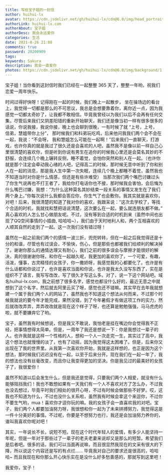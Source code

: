 ```yaml
---
title: 写给宝子姐的一封信
author: huihui-lx
avatar: https://cdn.jsdelivr.net/gh/huihui-lx/cdn@6.0/img/head_portrait/1.jpg
authorLink: huihui-lx.com
authorAbout: 宝子姐
authorDesc: 我会永远爱你
categories: 生活
date: 2021-8-26 21:08
comments: true
password: 20200909
tags: 
keywords: Sakura
description: 我会一直爱你
photos: https://cdn.jsdelivr.net/gh/huihui-lx/cdn@6.0/img/background/1.jpg
---
```

宝子姐！当你看到这封信时我们已经在一起整整 365 天了，整整一年哟，祝我们恋爱一周年快乐。 

时间过得好快呀！记得刚在一起的时候，我们晚上一起散步， 坐在操场边的看台上，我觉得一切都是那么的不可思议，我总是会想要靠着你，离你近一点，因为我感觉一切都太奇妙了，让我都不敢相信。毕竟我曾经以为我们以后不会再有任何交集，尽管后来我们又阴差阳错的重新开始聊天，我们还是像当初一样有很多很多的话说，你说我接，我说你接，晚上也会聊到很晚，一有时候了就 “上号，上号， 信弟，慧姐带你上分”， 那时候我们和科弟玩吃鸡，后来他问我我们两个会不会在一起，我说：“不会呀， 我和慧姐怎么可能在一起啊！”后来我们一直聊天，打游戏，也许你真的就是我过了很久还是会喜欢的人吧，虽然我不是像以前一样自己心里很清楚的喜欢你，但是听到你说有男生在追你的时候我心里还是会莫名其妙的不舒服，会连续几个晚上辗转反侧，睡不着觉，会怕你突然和别人在一起。（也许你就是那个注定会牵动我心绪的人吧，记得高二的时候，那时候无意中听到了你和别人在一起的消息，那是我人生中第一次失眠，连续几个晚上都睡不着觉，虽然我也不知道当时对你是什么情感，但还是有些许难受） 当那次我们两个嘴巴讨嫌过头了你生气说再也不打王者了，我给你打电话你也不接，那时候我会害怕，会后悔为什么嘴巴讨嫌，我想：“为什么这种莫名其妙结束一段关系的事情又发生在了我们两个身上。”你每次说什么我都会答应你，你生气了也会敷你。我其实就是喜欢你，对吧！后来，我很清楚的知道了我对你的喜欢，我跟呆说：“这次去学校了，等找个合适的时机，我就找和慧把话说清楚，这次要么在一起，要么就连朋友都不做。” 真心喜欢的人怎么甘心做朋友呢。不过，没有等到合适的时机到来（虽然中间也出现了QQ空间事情的小插曲, 哈哈哈~），我们由于天时地利人和，两个互相喜欢的人顺其自然的走到了一起。这一次我们没有错过呀！

虽然在一起之前我们两个的感情一波三折，兜兜转转，但在一起之后我觉得还是十分的和谐，尽管也有过误会，不愉快，伤心，但是那些也都被我们给顺利的解决掉了。谢谢你那么的通情达理又有耐心，我们之前的很多误会与摩擦才能很好的解决，真的很谢谢你呀。和你在一起越久呢，我更加的喜欢你了，一个可爱，有趣，活泼，懂事，古灵精怪的女孩子，你一撒娇呀，我感觉我的心都要化了。也许是有什么话都和你说过了，也许是喜欢当面和你说，也许是我太久没写东西了，实在是组织不了语言，我写写改改，写了很久才写这么多。对了，说一下这个网站吧。域名huihui-lx.com，我之前想了很多名字，感觉也都没什么好的，最近无意之中就想到了这个名字，然后就去阿里云买了呀，感觉也还不错嘛。其实早在去年我就想建一个属于我们两个人的网站了，虽然我也不知道这个想法从何而来，不过那个时候我就说的要今年才能完成，果然没错，到了今年暑假才有做这项工作的实力，然后就改改弄弄，弄弄改改就是现在这个样子了呀，也还算是勉勉强强，马马虎虎的啦，就不要嫌弃它了哟。

宝子，虽然我有时候想说，但是我又不敢说，我怕老是挂在嘴边你会觉得我不正经，把事情想得太简单。但是，一周年了我还是想说一下：你是我想过一辈子的人。也许我就是这样一个性格的人，想和一个人一次走完一生，其实过了高中，我这个想法也就慢慢的淡了，也有了动摇，因为我觉得这太困难了。但是，后来你又出现在了我的世界里。从我第一次喜欢你开始，我就是这样想的，也正是因为这个想法，那时候我们迟迟没有在一起，以至于后来分开。现在我们在一起一年了，我的想法也没有丝毫改变，而且你让我变得更加的坚决。你是我见过的最美好的女孩子了，我很爱你！

虽然不知道以后会发生什么，但是我还是觉得，只要我们两个人相爱，就没有什么能够阻挡我们！我也不敢想如果有一天我们有一个人不喜欢对方了怎么办，不过我也没去想过，毕竟平时我们相处的很开心呀，不过有时候会做那些不好梦。哎，这我也不知道为什么，不过也没什么关系啦，虽然我有时候会拿这个来逗你，不过你不要生气哟，mua！喜欢你才逗你玩的嘛。我的女孩子会一直喜欢我的对吧。宝子，我们两个人都要加油努力呀，我很想和你一起为了未来拼搏努力，我觉得这是一件十分美好的事情。不过呢，你要是不想努力也行，我还是会加油努力养你的，谁叫我喜欢你呢对吧！

其实，一年说长不长，说短不短。现在这个时代年轻人的爱情，有多少人能坚持一年呢，但是一年对于那些过了一辈子的老夫老妻来说却又是那么的短暂。希望我们是后者吧。很多的话，我们可以当面再说嘛，而且很显然我现在的文采有很大的下降，所以说这个内容还是写的有点烂...... 毕竟我对自己的要求还是很高的，哈哈哈~ 而且我现在和你那么开心快乐实在是没什么好多愁善感的，那就写到这里吧！

我爱你，宝子！



